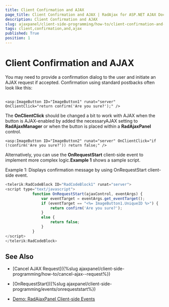 ```yaml
---
title: Client Confirmation and AJAX
page_title: Client Confirmation and AJAX | RadAjax for ASP.NET AJAX Documentation
description: Client Confirmation and AJAX
slug: ajaxpanel/client-side-programming/how-to/client-confirmation-and-ajax
tags: client,confirmation,and,ajax
published: True
position: 1
---
```


# Client Confirmation and AJAX



You may need to provide a confirmation dialog to the user and initiate an AJAX request if accepted. Confirmation using standard postbacks often look like this:

## 

````ASP.NET
<asp:ImageButton ID="ImageButton1" runat="server" OnClientClick="return confirm('Are you sure?');" />
````



The **OnClientClick** should be changed a bit to work with AJAX when the button is AJAX-enabled by added the necessaryAJAX setting to **RadAjaxManager** or when the button is placed within a **RadAjaxPanel** control.

````ASP.NET
<asp:ImageButton ID="ImageButton2" runat="server" OnClientClick="if (!confirm('Are you sure?')) return false;" />
````



Alternatively, you can use the **OnRequestStart** client-side event to implement more complex logic.**Example 1** shows a sample script.

Example 1: Displays confirmation message by using OnRequestStart client-side event.

````JavaScript
<telerik:RadCodeBlock ID="RadCodeBlock1" runat="server">
<script type="text/javascript">
	        function OnRequestStart(ajaxControl, eventArgs) {
	            var eventTarget = eventArgs.get_eventTarget(); 
	            if (eventTarget == "<%= ImageButton1.UniqueID %>") {
	                return confirm('Are you sure?');
	            }
	            else {
	                return false;
	            }
	        }
</script>
</telerik:RadCodeBlock>
````



## See Also

 * [Cancel AJAX  Request]({%slug ajaxpanel/client-side-programming/how-to/cancel-ajax--request%})

 * [OnRequestStart]({%slug ajaxpanel/client-side-programming/events/onrequeststart%})

 * [Demo: RadAjaxPanel Client-side Events](http://demos.telerik.com/aspnet-ajax/ajax/examples/panel/clientevents/defaultcs.aspx)
